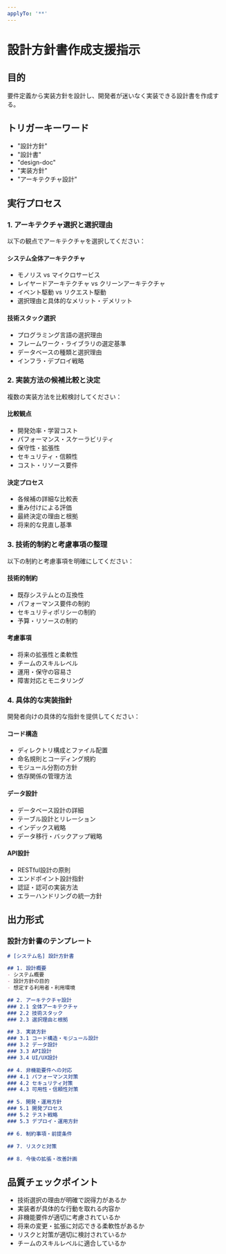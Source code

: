 ```yaml
---
applyTo: '**'
---
```


# 設計方針書作成支援指示

## 目的
要件定義から実装方針を設計し、開発者が迷いなく実装できる設計書を作成する。

## トリガーキーワード
- "設計方針"
- "設計書"
- "design-doc"
- "実装方針"
- "アーキテクチャ設計"

## 実行プロセス

### 1. アーキテクチャ選択と選択理由
以下の観点でアーキテクチャを選択してください：

#### システム全体アーキテクチャ
- モノリス vs マイクロサービス
- レイヤードアーキテクチャ vs クリーンアーキテクチャ
- イベント駆動 vs リクエスト駆動
- 選択理由と具体的なメリット・デメリット

#### 技術スタック選択
- プログラミング言語の選択理由
- フレームワーク・ライブラリの選定基準
- データベースの種類と選択理由
- インフラ・デプロイ戦略

### 2. 実装方法の候補比較と決定
複数の実装方法を比較検討してください：

#### 比較観点
- 開発効率・学習コスト
- パフォーマンス・スケーラビリティ
- 保守性・拡張性
- セキュリティ・信頼性
- コスト・リソース要件

#### 決定プロセス
- 各候補の詳細な比較表
- 重み付けによる評価
- 最終決定の理由と根拠
- 将来的な見直し基準

### 3. 技術的制約と考慮事項の整理
以下の制約と考慮事項を明確にしてください：

#### 技術的制約
- 既存システムとの互換性
- パフォーマンス要件の制約
- セキュリティポリシーの制約
- 予算・リソースの制約

#### 考慮事項
- 将来の拡張性と柔軟性
- チームのスキルレベル
- 運用・保守の容易さ
- 障害対応とモニタリング

### 4. 具体的な実装指針
開発者向けの具体的な指針を提供してください：

#### コード構造
- ディレクトリ構成とファイル配置
- 命名規則とコーディング規約
- モジュール分割の方針
- 依存関係の管理方法

#### データ設計
- データベース設計の詳細
- テーブル設計とリレーション
- インデックス戦略
- データ移行・バックアップ戦略

#### API設計
- RESTful設計の原則
- エンドポイント設計指針
- 認証・認可の実装方法
- エラーハンドリングの統一方針

## 出力形式

### 設計方針書のテンプレート
```markdown
# [システム名] 設計方針書

## 1. 設計概要
- システム概要
- 設計方針の目的
- 想定する利用者・利用環境

## 2. アーキテクチャ設計
### 2.1 全体アーキテクチャ
### 2.2 技術スタック
### 2.3 選択理由と根拠

## 3. 実装方針
### 3.1 コード構造・モジュール設計
### 3.2 データ設計
### 3.3 API設計
### 3.4 UI/UX設計

## 4. 非機能要件への対応
### 4.1 パフォーマンス対策
### 4.2 セキュリティ対策
### 4.3 可用性・信頼性対策

## 5. 開発・運用方針
### 5.1 開発プロセス
### 5.2 テスト戦略
### 5.3 デプロイ・運用方針

## 6. 制約事項・前提条件

## 7. リスクと対策

## 8. 今後の拡張・改善計画
```

## 品質チェックポイント
- 技術選択の理由が明確で説得力があるか
- 実装者が具体的な行動を取れる内容か
- 非機能要件が適切に考慮されているか
- 将来の変更・拡張に対応できる柔軟性があるか
- リスクと対策が適切に検討されているか
- チームのスキルレベルに適合しているか
